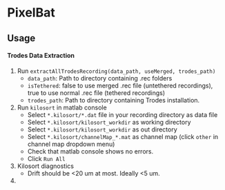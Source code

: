 # PixelBat

## Usage
#### Trodes Data Extraction

1. Run `extractAllTrodesRecording(data_path, useMerged, trodes_path)`
	- `data_path`: Path to directory containing .rec folders
	- `isTethered`: false to use merged .rec file (untethered recordings), true to use normal .rec file (tethered recordings)
	- `trodes_path`: Path to directory containing Trodes installation. 
2. Run `kilosort` in matlab console
	- Select `*.kilosort/*.dat` file in your recording directory as data file
	- Select `*.kilosort/kilosort_workdir` as working directory
	- Select `*.kilosort/kilosort_workdir` as out directory
	- Select `*.kilosort/channelMap_*.mat` as channel map (click `other` in channel map dropdown menu)
	- Check that matlab console shows no errors.
	- Click `Run All`
3. Kilosort diagnostics
	- Drift should be <20 um at most. Ideally <5 um.
5. 